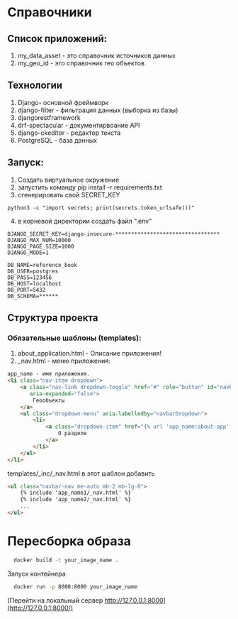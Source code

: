 # Справочники

## Список приложений:

1. my_data_asset - это справочник источников данных
2. my_geo_id - это справочник гео объектов


## Технологии

1. Django- основной фреймворк
2. django-filter - фильтрация данных (выборка из базы)
3. djangorestframework
4. drf-spectacular - документирвоание API
5. django-ckeditor - редактор текста
6. PostgreSQL - база данных

## Запуск:

1. Создать виртуальное окружение
2. запустить команду pip install -r requirements.txt
3. сгенерировать свой SECRET_KEY

```commandline
python3 -c "import secrets; print(secrets.token_urlsafe())"
```

4. в корневой директории создать файл ".env"

```commandline
DJANGO_SECRET_KEY=django-insecure-*********************************
DJANGO_MAX_NUM=10000
DJANGO_PAGE_SIZE=1000
DJANGO_MODE=1

DB_NAME=reference_book
DB_USER=postgres
DB_PASS=123456
DB_HOST=localhost
DB_PORT=5432
DB_SCHEMA=******

```



## Структура проекта

### Обязательные шаблоны (templates):

1. about_application.html - Описание приложения!
2. _nav.html - меню приложения:
```html
app_name - имя приложения.
<li class="nav-item dropdown">
    <a class="nav-link dropdown-toggle" href="#" role="button" id="navbarDropdown" data-bs-toggle="dropdown"
       aria-expanded="false">
        Геообъекты
    </a>
    <ul class="dropdown-menu" aria-labelledby="navbarDropdown">
        <li>
            <a class="dropdown-item" href="{% url 'app_name:about-app' %}">
                О разделе
            </a>
        </li>
    </ul>
</li>
```

templates/_inc/_nav.html в этот шаблон добавить 

```html
<ul class="navbar-nav me-auto mb-2 mb-lg-0">
    {% include 'app_name1/_nav.html' %}
    {% include 'app_name2/_nav.html' %}
    ...
</ul>
```
    

# Пересборка образа

```bash
  docker build -t your_image_name .
```

Запуск контейнера
```bash
  docker run -p 8000:8000 your_image_name
```
[Перейти на локальный сервер http://127.0.0.1:8000](http://127.0.0.1:8000/)

